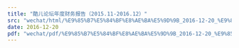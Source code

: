 ```yaml
---
title: "酷儿论坛年度财务报告（2015.11-2016.12）"
src: "wechat/html/%E9%85%B7%E5%84%BF%E8%AE%BA%E5%9D%9B_2016-12-20_%E9%85%B7%E5%84%BF%E8%AE%BA%E5%9D%9B%E5%B9%B4%E5%BA%A6%E8%B4%A2%E5%8A%A1%E6%8A%A5%E5%91%8A%EF%BC%882015.11-2016.12%EF%BC%89.html"
date: 2016-12-20
pdf: "wechat/pdf/%E9%85%B7%E5%84%BF%E8%AE%BA%E5%9D%9B_2016-12-20_%E9%85%B7%E5%84%BF%E8%AE%BA%E5%9D%9B%E5%B9%B4%E5%BA%A6%E8%B4%A2%E5%8A%A1%E6%8A%A5%E5%91%8A%EF%BC%882015.11-2016.12%EF%BC%89.pdf"
---
```

